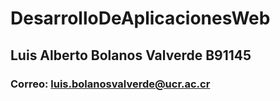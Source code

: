 # DesarrolloDeAplicacionesWeb
## Luis Alberto Bolanos Valverde B91145
### Correo: luis.bolanosvalverde@ucr.ac.cr
